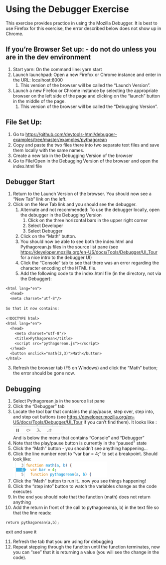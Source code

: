 # Using the Debugger Exercise
This exercise provides practice in using the Mozilla Debugger. It is best to use Firefox for this exercise, the error described below does not show up in Chrome.
## If you’re Browser Set up: - do not do unless you are in the dev environment
1. Start yarn:   On the command line:  yarn start
1. Launch launchpad:  Open a new Firefox or Chrome instance and enter in the URL:  localhost:8000
   1. This version of the browser will be called the “Launch Version”. 
1. Launch a new Firefox or Chrome instance by selecting the appropriate browser on the left side of the page and clicking on the “launch” button in the middle of the page. 
   1. This version of the browser will be called the “Debugging Version”. 
## File Set Up:  
1. Go to https://github.com/devtools-html/debugger-examples/tree/master/examples/pythagorean
1. Copy and paste the two files there into two separate text files and save them locally with the same names. 
1. Create a new tab in the Debugging Version of the browser
1. Go to File/Open in the Debugging Version of the browser and open the index.html file 
## Debugger Start
1. Return to the Launch Version of the browser. You should now see a “New Tab” link on the left. 
1. Click on the New Tab link and you should see the debugger. 
   1. Alternate and not recommended: To use the debugger locally, open the debugger in the Debugging Version 
      1. Click on the three horizontal bars in the upper right corner
      1. Select Developer
      1. Select Debugger
   1. Click on the “Math” button.
   1. You should now be able to see both the index.html and Pythagorean.js files in the source list pane (see https://developer.mozilla.org/en-US/docs/Tools/Debugger/UI_Tour for a nice intro to the debugger UI)
   1. Click the “Console” tab to see that there was an error regarding the character encoding of the HTML file. 
   1. Add the following code to the index.html file (in the directory, not via the Debugger):
````<!DOCTYPE html>
<html lang="en">
  <head>
  <meta charset="utf-8"/>

So that it now contains:

<!DOCTYPE html>
<html lang="en">
  <head>
    <meta charset="utf-8"/>
    <title>Pythagorean</title>
    <script src="pythagorean.js"></script>
  </head>
  <button onclick="math(2,3)">Math</button>
</html>
````
   3. Refresh the browser tab (F5 on Windows) and click the “Math” button; the error should be gone now.
## Debugging
   1. Select Pythagorean.js in the source list pane
   1. Click the “Debugger” tab
   1. Locate the tool bar that contains the play/pause, step over, step into, and step out buttons (see https://developer.mozilla.org/en-US/docs/Tools/Debugger/UI_Tour if you can’t find them). It looks like :
   ![GitHub Logo](/images/debuggerToolBar.png)                                        
   And is below the menu that contains “Console” and “Debugger”
   1. Note that the play/pause button is currently in the “paused” state
   1. Click the “Math” button - you shouldn’t see anything happening…
   1. Click the line number next to “var bar = 4;” to set a breakpoint. Should look like:   
   ![GitHub Logo](/images/debuggerCodeSnippet.png)  
   1. Click the “Math” button to run it…now you see things happening!
   1. Click the “step into” button to watch the variables change as the code executes
   1. In the end you should note that the function (math) does not return anything
   1. Add the return in front of the call to pythagorean(a, b) in the text file so that the line reads:
   
   ````
   return pythagorean(a,b);
   ````
   exit and save it 
   
   11. Refresh the tab that you are using for debugging
   12. Repeat stepping through the function until the function terminates, now you can “see” that it is returning a value (you will see the change in the code). 
